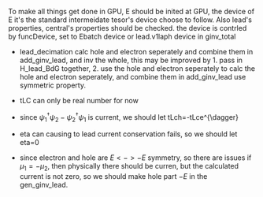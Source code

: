 To make all things get done in GPU, E should be inited at GPU, the device of E it's the standard intermeidate tesor's device choose to follow.
Also lead's properties, central's properties should be checked.
the device is contrled by funcDevice, set to Ebatch device or lead.v1laph device in ginv_total

* lead_decimation calc hole and electron seperately and combine them in add_ginv_lead, and inv the whole, this may be improved by 1. pass in H_lead_BdG together, 2. use the hole and electron seperately to calc the hole and electron seperately, and combine them in add_ginv_lead use symmetric property.
* tLC can only be real number for now
* since $\psi_{1}^{\dagger}\psi_{2}-\psi_{2}^{\dagger}\psi_{1}$ is current,
we should let tLch=-tLce^{\dagger}

* eta can causing to lead current conservation fails, so we should let eta=0

* since electron and hole are $E<->-E$ symmetry, so there are issues if $\mu_1=-\mu_2$, then physically there should be curren, but the calculated current is not zero, so we should make hole part $-E$ in the gen_ginv_lead.
